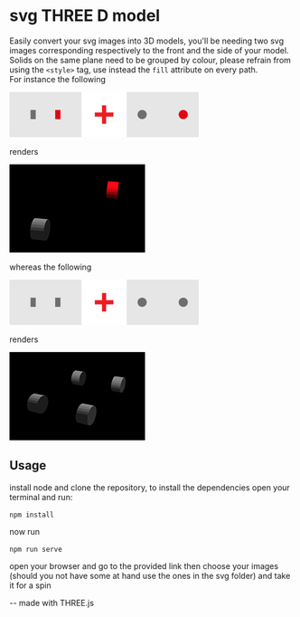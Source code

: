 # svg THREE D model
Easily convert your svg images into 3D models,
you'll be needing two svg images corresponding respectively to the front and the side of your model.
Solids on the same plane need to be grouped by colour, please refrain from using the `<style>` tag, 
use instead the `fill` attribute on every path.  
For instance the following  

![union of different colours](./assets/union_red_grey.jpg)  

renders  

![reds and greys](./assets/wheels_red_grey.png)  
  
whereas the following  

![union of diffesamerent colours](./assets/union_grey.jpg)  

renders  

![just greys](./assets/wheels_grey.png)  

## Usage
install node and clone the repository, to install the dependencies open your terminal and run:

```
npm install
```

now run

```
npm run serve
```

open your browser and go to the provided link then choose your images 
(should you not have some at hand use the ones in the svg folder) and take it for a spin  

-- made with THREE.js



